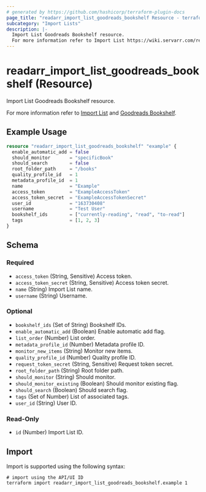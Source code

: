 ```yaml
---
# generated by https://github.com/hashicorp/terraform-plugin-docs
page_title: "readarr_import_list_goodreads_bookshelf Resource - terraform-provider-readarr"
subcategory: "Import Lists"
description: |-
  Import List Goodreads Bookshelf resource.
  For more information refer to Import List https://wiki.servarr.com/readarr/settings#import-lists and Goodreads Bookshelf https://wiki.servarr.com/readarr/supported#goodreadsbookshelf.
---
```


# readarr_import_list_goodreads_bookshelf (Resource)

<!-- subcategory:Import Lists -->Import List Goodreads Bookshelf resource.
For more information refer to [Import List](https://wiki.servarr.com/readarr/settings#import-lists) and [Goodreads Bookshelf](https://wiki.servarr.com/readarr/supported#goodreadsbookshelf).

## Example Usage

```terraform
resource "readarr_import_list_goodreads_bookshelf" "example" {
  enable_automatic_add = false
  should_monitor       = "specificBook"
  should_search        = false
  root_folder_path     = "/books"
  quality_profile_id   = 1
  metadata_profile_id  = 1
  name                 = "Example"
  access_token         = "ExampleAccessToken"
  access_token_secret  = "ExampleAccessTokenSecret"
  user_id              = "163730408"
  username             = "Test User"
  bookshelf_ids        = ["currently-reading", "read", "to-read"]
  tags                 = [1, 2, 3]
}
```

<!-- schema generated by tfplugindocs -->
## Schema

### Required

- `access_token` (String, Sensitive) Access token.
- `access_token_secret` (String, Sensitive) Access token secret.
- `name` (String) Import List name.
- `username` (String) Username.

### Optional

- `bookshelf_ids` (Set of String) Bookshelf IDs.
- `enable_automatic_add` (Boolean) Enable automatic add flag.
- `list_order` (Number) List order.
- `metadata_profile_id` (Number) Metadata profile ID.
- `monitor_new_items` (String) Monitor new items.
- `quality_profile_id` (Number) Quality profile ID.
- `request_token_secret` (String, Sensitive) Request token secret.
- `root_folder_path` (String) Root folder path.
- `should_monitor` (String) Should monitor.
- `should_monitor_existing` (Boolean) Should monitor existing flag.
- `should_search` (Boolean) Should search flag.
- `tags` (Set of Number) List of associated tags.
- `user_id` (String) User ID.

### Read-Only

- `id` (Number) Import List ID.

## Import

Import is supported using the following syntax:

```shell
# import using the API/UI ID
terraform import readarr_import_list_goodreads_bookshelf.example 1
```
